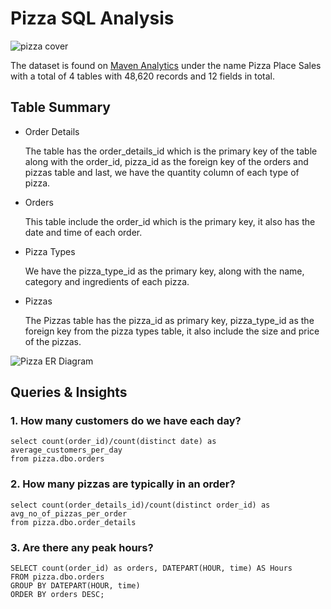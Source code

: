 # Pizza SQL Analysis

![pizza cover](https://user-images.githubusercontent.com/116041695/234172419-28b8f5ed-425d-477f-9586-44c2a86d456e.jpg)

The dataset is found on [Maven Analytics](https://www.mavenanalytics.io/data-playground) under the name Pizza Place Sales with a total of 4 tables with 48,620 records and 12 fields in total.

## Table Summary

- Order Details

  The table has the order_details_id which is the primary key of the table along with the order_id, pizza_id as the foreign key of the orders and pizzas table and last, we have the quantity column of each type of pizza.

- Orders

  This table include the order_id which is the primary key, it also has the date and time of each order.

- Pizza Types

  We have the pizza_type_id as the primary key, along with the name, category and ingredients of each pizza.

- Pizzas

  The Pizzas table has the pizza_id as primary key, pizza_type_id as the foreign key from the pizza types table, it also include the size and price of the pizzas.

![Pizza ER Diagram](https://user-images.githubusercontent.com/116041695/234453809-bad07e16-55ed-4640-b1c9-7d16cfb143ff.png)

## Queries & Insights

### 1. How many customers do we have each day?
```
select count(order_id)/count(distinct date) as average_customers_per_day 
from pizza.dbo.orders
```
### 2. How many pizzas are typically in an order?
```
select count(order_details_id)/count(distinct order_id) as avg_no_of_pizzas_per_order
from pizza.dbo.order_details
```
### 3. Are there any peak hours?
```
SELECT count(order_id) as orders, DATEPART(HOUR, time) AS Hours
FROM pizza.dbo.orders
GROUP BY DATEPART(HOUR, time) 
ORDER BY orders DESC;
```
